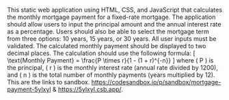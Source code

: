 This static web application using HTML, CSS, and JavaScript that calculates the monthly mortgage payment for a fixed-rate mortgage.
The application should allow users to input the principal amount and the annual interest rate as a percentage. Users should also be able to select the mortgage term from three 
options: 10 years, 15 years, or 30 years. All user inputs must be validated. The calculated monthly payment should be displayed to two decimal places.
The calculation should use the following formula:
\[ \text{Monthly Payment} = \frac{P \times r}{1 - (1 + r)^{-n}} \]
where \( P \) is the principal, \( r \) is the monthly interest rate (annual rate divided by 1200), and \( n \) is the total number of monthly payments (years multiplied by 12).
This are the links to sandbox. https://codesandbox.io/p/sandbox/mortgage-payment-5ylxyl & https://5ylxyl.csb.app/. 
